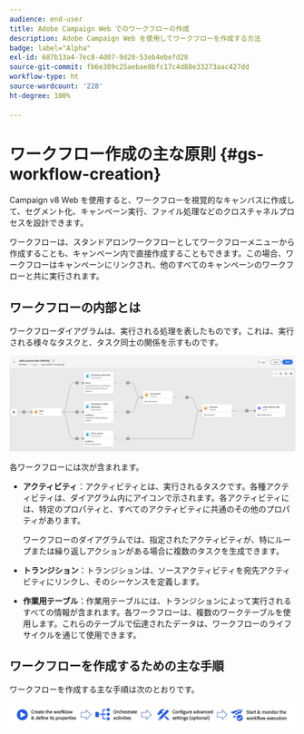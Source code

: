 ```yaml
---
audience: end-user
title: Adobe Campaign Web でのワークフローの作成
description: Adobe Campaign Web を使用してワークフローを作成する方法
badge: label="Alpha"
exl-id: 687b13a4-7ec8-4d07-9d20-53eb4ebefd28
source-git-commit: fb6e389c25aebae8bfc17c4d88e33273aac427dd
workflow-type: ht
source-wordcount: '228'
ht-degree: 100%

---
```



# ワークフロー作成の主な原則 {#gs-workflow-creation}

Campaign v8 Web を使用すると、ワークフローを視覚的なキャンバスに作成して、セグメント化、キャンペーン実行、ファイル処理などのクロスチャネルプロセスを設計できます。

ワークフローは、スタンドアロンワークフローとしてワークフローメニューから作成することも、キャンペーン内で直接作成することもできます。この場合、ワークフローはキャンペーンにリンクされ、他のすべてのキャンペーンのワークフローと共に実行されます。

## ワークフローの内部とは

ワークフローダイアグラムは、実行される処理を表したものです。これは、実行される様々なタスクと、タスク同士の関係を示すものです。

![](assets/workflow-example.png)

各ワークフローには次が含まれます。

* **アクティビティ**：アクティビティとは、実行されるタスクです。各種アクティビティは、ダイアグラム内にアイコンで示されます。各アクティビティには、特定のプロパティと、すべてのアクティビティに共通のその他のプロパティがあります。

  ワークフローのダイアグラムでは、指定されたアクティビティが、特にループまたは繰り返しアクションがある場合に複数のタスクを生成できます。

* **トランジション**：トランジションは、ソースアクティビティを宛先アクティビティにリンクし、そのシーケンスを定義します。

* **作業用テーブル**：作業用テーブルには、トランジションによって実行されるすべての情報が含まれます。各ワークフローは、複数のワークテーブルを使用します。これらのテーブルで伝達されたデータは、ワークフローのライフサイクルを通じて使用できます。

## ワークフローを作成するための主な手順

ワークフローを作成する主な手順は次のとおりです。

![](assets/workflow-creation-process.png)
